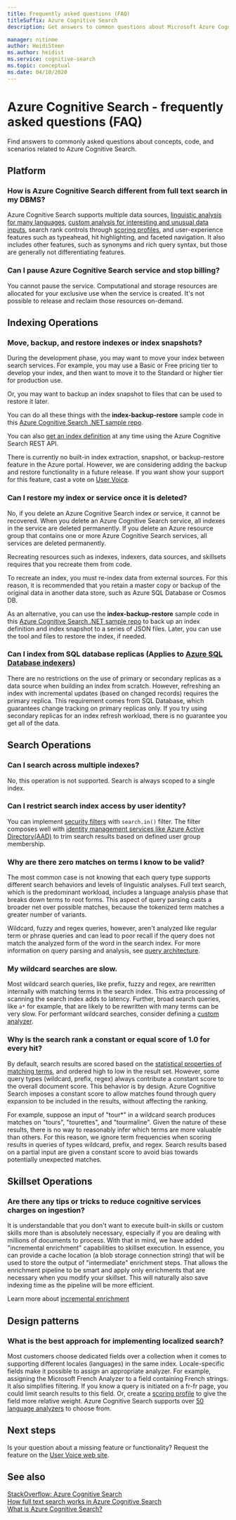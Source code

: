 ```yaml
---
title: Frequently asked questions (FAQ)
titleSuffix: Azure Cognitive Search
description: Get answers to common questions about Microsoft Azure Cognitive Search service, a cloud hosted search service on Microsoft Azure.

manager: nitinme
author: HeidiSteen
ms.author: heidist
ms.service: cognitive-search
ms.topic: conceptual
ms.date: 04/10/2020
---
```


# Azure Cognitive Search - frequently asked questions (FAQ)

 Find answers to commonly asked questions about concepts, code, and scenarios related to Azure Cognitive Search.

## Platform

### How is Azure Cognitive Search different from full text search in my DBMS?

Azure Cognitive Search supports multiple data sources, [linguistic analysis for many languages](https://docs.microsoft.com/rest/api/searchservice/language-support), [custom analysis for interesting and unusual data inputs](https://docs.microsoft.com/rest/api/searchservice/custom-analyzers-in-azure-search), search rank controls through [scoring profiles](https://docs.microsoft.com/rest/api/searchservice/add-scoring-profiles-to-a-search-index), and user-experience features such as typeahead, hit highlighting, and faceted navigation. It also includes other features, such as synonyms and rich query syntax, but those are generally not differentiating features.

### Can I pause Azure Cognitive Search service and stop billing?

You cannot pause the service. Computational and storage resources are allocated for your exclusive use when the service is created. It's not possible to release and reclaim those resources on-demand.

## Indexing Operations

### Move, backup, and restore indexes or index snapshots?

During the development phase, you may want to move your index between search services. For example, you may use a Basic or Free pricing tier to develop your index, and then want to move it to the Standard or higher tier for production use. 

Or, you may want to backup an index snapshot to files that can be used to restore it later. 

You can do all these things with the **index-backup-restore** sample code in this [Azure Cognitive Search .NET sample repo](https://github.com/Azure-Samples/azure-search-dotnet-samples). 

You can also [get an index definition](https://docs.microsoft.com/rest/api/searchservice/get-index) at any time using the Azure Cognitive Search REST API.

There is currently no built-in index extraction, snapshot, or backup-restore feature in the Azure portal. However, we are considering adding the backup and restore functionality in a future release. If you want show your support for this feature, cast a vote on [User Voice](https://feedback.azure.com/forums/263029-azure-search/suggestions/8021610-backup-snapshot-of-index).

### Can I restore my index or service once it is deleted?

No, if you delete an Azure Cognitive Search index or service, it cannot be recovered. When you delete an Azure Cognitive Search service, all indexes in the service are deleted permanently. If you delete an Azure resource group that contains one or more Azure Cognitive Search services, all services are deleted permanently.  

Recreating resources such as indexes, indexers, data sources, and skillsets requires that you recreate them from code. 

To recreate an index, you must re-index data from external sources. For this reason, it is recommended that you retain a master copy or backup of the original data in another data store, such as Azure SQL Database or Cosmos DB.

As an alternative, you can use the **index-backup-restore** sample code in this [Azure Cognitive Search .NET sample repo](https://github.com/Azure-Samples/azure-search-dotnet-samples) to back up an index definition and index snapshot to a series of JSON files. Later, you can use the tool and files to restore the index, if needed.  

### Can I index from SQL database replicas (Applies to [Azure SQL Database indexers](https://docs.microsoft.com/azure/search/search-howto-connecting-azure-sql-database-to-azure-search-using-indexers))

There are no restrictions on the use of primary or secondary replicas as a data source when building an index from scratch. However, refreshing an index with incremental updates (based on changed records) requires the primary replica. This requirement comes from SQL Database, which guarantees change tracking on primary replicas only. If you try using secondary replicas for an index refresh workload, there is no guarantee you get all of the data.

## Search Operations

### Can I search across multiple indexes?

No, this operation is not supported. Search is always scoped to a single index.

### Can I restrict search index access by user identity?

You can implement [security filters](https://docs.microsoft.com/azure/search/search-security-trimming-for-azure-search) with `search.in()` filter. The filter composes well with [identity management services like Azure Active Directory(AAD)](https://docs.microsoft.com/azure/search/search-security-trimming-for-azure-search-with-aad) to trim search results based on defined user group membership.

### Why are there zero matches on terms I know to be valid?

The most common case is not knowing that each query type supports different search behaviors and levels of linguistic analyses. Full text search, which is the predominant workload, includes a language analysis phase that breaks down terms to root forms. This aspect of query parsing casts a broader net over possible matches, because the tokenized term matches a greater number of variants.

Wildcard, fuzzy and regex queries, however, aren't analyzed like regular term or phrase queries and can lead to poor recall if the query does not match the analyzed form of the word in the search index. For more information on query parsing and analysis, see [query architecture](https://docs.microsoft.com/azure/search/search-lucene-query-architecture).

### My wildcard searches are slow.

Most wildcard search queries, like prefix, fuzzy and regex, are rewritten internally with matching terms in the search index. This extra processing of scanning the search index adds to latency. Further, broad search queries, like `a*` for example, that are likely to be rewritten with many terms can be very slow. For performant wildcard searches, consider defining a [custom analyzer](https://docs.microsoft.com/rest/api/searchservice/custom-analyzers-in-azure-search).

### Why is the search rank a constant or equal score of 1.0 for every hit?

By default, search results are scored based on the [statistical properties of matching terms](search-lucene-query-architecture.md#stage-4-scoring), and ordered high to low in the result set. However, some query types (wildcard, prefix, regex) always contribute a constant score to the overall document score. This behavior is by design. Azure Cognitive Search imposes a constant score to allow matches found through query expansion to be included in the results, without affecting the ranking.

For example, suppose an input of "tour*" in a wildcard search produces matches on "tours", "tourettes", and "tourmaline". Given the nature of these results, there is no way to reasonably infer which terms are more valuable than others. For this reason, we ignore term frequencies when scoring results in queries of types wildcard, prefix, and regex. Search results based on a partial input are given a constant score to avoid bias towards potentially unexpected matches.

## Skillset Operations

### Are there any tips or tricks to reduce cognitive services charges on ingestion?

It is understandable that you don't want to execute built-in skills or custom skills more than is absolutely necessary, especially if you are dealing with millions of documents to process. With that in mind, we have added "incremental enrichment" capabilities to skillset execution. In essence, you can provide a cache location (a blob storage connection string) that will be used to store the output of "intermediate" enrichment steps.  That allows the enrichment pipeline to be smart and apply only enrichments that are necessary when you modify your skillset. This will naturally also save indexing time as the pipeline will be more efficient.

Learn more about [incremental enrichment](cognitive-search-incremental-indexing-conceptual.md)

## Design patterns

### What is the best approach for implementing localized search?

Most customers choose dedicated fields over a collection when it comes to supporting different locales (languages) in the same index. Locale-specific fields make it possible to assign an appropriate analyzer. For example, assigning the Microsoft French Analyzer to a field  containing French strings. It also simplifies filtering. If you know a query is initiated on a fr-fr page, you could limit search results to this field. Or, create a [scoring profile](https://docs.microsoft.com/rest/api/searchservice/add-scoring-profiles-to-a-search-index) to give the field more relative weight. Azure Cognitive Search supports over [50 language analyzers](https://docs.microsoft.com/azure/search/search-language-support) to choose from.

## Next steps

Is your question about a missing feature or functionality? Request the feature on the [User Voice web site](https://feedback.azure.com/forums/263029-azure-search).

## See also

 [StackOverflow: Azure Cognitive Search](https://stackoverflow.com/questions/tagged/azure-search)   
 [How full text search works in Azure Cognitive Search](search-lucene-query-architecture.md)  
 [What is Azure Cognitive Search?](search-what-is-azure-search.md)
